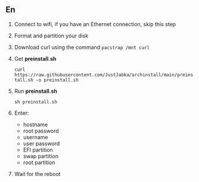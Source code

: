 ## En

1. Connect to wifi, if you have an Ethernet connection, skip this step
2. Format and partition your disk
3. Download curl using the command ```pacstrap /mnt curl```
4. Get **preinstall.sh**

    ```curl https://raw.githubusercontent.com/JustJabka/archinstall/main/preinstall.sh -o preinstall.sh```

5. Run **preinstall.sh**

   ```sh preinstall.sh```

6. Enter:
    - hostname
    - root password
    - username
    - user password
    - EFI partition
    - swap partition
    - root partition

7. Wait for the reboot

